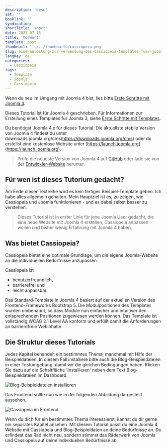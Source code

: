 ```yaml
---
description: 'desc'
set: ''
booklink: ''
syndication:
shortTitle: 'short'
date: 2022-07-15
title: 'Vorwort'
template: post
thumbnail: '../../thumbnails/cassiopeia.png'
slug: eine-anleitung-zur-verwendung-des-cassiopeia-templates-fuer-joomla-4-vorwort
langKey: de
categories:
  - Cassiopeia
tags:
  - Template
  - Joomla
  - Cassiopeia
---
```


Wenn du neu im Umgang mit Joomla 4 bist, lies bitte [Erste Schritte mit Joomla 4](https://docs.joomla.org/J4.x:Getting_Started_with_Joomla!/de).

Dieses Tutorial ist für Joomla 4 geschrieben. Für Informationen zur Erstellung eines Templates für Joomla 3, siehe [Erste Schritte mit Templates](https://docs.joomla.org/J3.x:Getting_Started_with_Templates/de).

Du benötigst Joomla 4.x für dieses Tutorial. Die aktuellste stabile Version von Joomla 4 findest du unter downloads.joomla.org/cms(https://downloads.joomla.org/cms) oder du erstellst eine kostenlose Website unter [https://launch.joomla.org](https://launch.joomla.org).

> Prüfe die neueste Version von Joomla 4 auf [GitHub](https://github.com/joomla/joomla-cms) oder lade sie von der [Entwickler-Website](https://developer.joomla.org/nightly-builds.html) herunter.

## Für wen ist dieses Tutorium gedacht?

Am Ende dieser Textreihe wird es kein fertiges Beispiel-Template geben. Ich habe alles allgemein gehalten. Mein Hauptziel ist es, zu zeigen, wie Cassiopeia und Joomla funktionieren - und es dabei selbst besser zu verstehen.

> Dieses Tutorial ist in erster Linie für jene Joomla User gedacht, die eine neue Website mit Joomla 4 erstellen, Cassiopeia anpassen wollen und bisher wenig Erfahrung mit Joomla 4 haben.

## Was bietet Cassiopeia?

Cassiopeia bietet eine optimale Grundlage, um die eigene Joomla-Website an die individuellen Bedürfnisse anzupassen. 

Cassiopeia ist 
- benutzerfreundlich, 
- barrierefrei und 
- leicht anpassbar.

Das Standard-Template in Joomla 4 basiert auf der aktuellen Version des Frontend-Frameworks Bootstrap 5. Die Modulpositionen des Templates wurden umbenannt, so dass Module nun einfacher und intuitiver den entsprechenden Positionen zugewiesen werden können. Das Template ist vollständig WCAG 2.1 Level AA konform und erfüllt damit die Anforderungen an barrierefreie Webinhalte.

## Die Struktur dieses Tutorials

Jedes Kapitel behandelt ein bestimmtes Thema, manchmal mit Hilfe der Beispieldateien. In diesem Fall installiere bitte auch die Blog-Beispieldateien in einer Testumgebung, damit wir die gleichen Bedingungen haben. Klicken Sie dazu auf die Schaltfläche 'Installieren' neben dem Text Blog-Beispieldateien im Dashboard.

![Blog-Beispieldateien installieren](/images/c11.png)

Das Frontend sollte nun wie in der folgenden Abbildung dargestellt aussehen.

![Cassiopeia im Frontend](/images/c12.png)

Wenn du dich für ein bestimmtes Thema interessierst, kannst du dir gerne ein separates Kapitel ansehen. Mit diesem Tutorial passt du eine Joomla 4 Website mit Cassiopeia und Blog-Beispieldaten an deine Bedürfnisse an. Du erfindest das Rad nicht neu, sondern stimmst das Räderwerk von Joomla und Cassiopeia auf deine individuellen Bedürfnisse ab.
<img src="https://vg04.met.vgwort.de/na/d4d1799b213c4917a04933b26e652c04" width="1" height="1" alt="">
